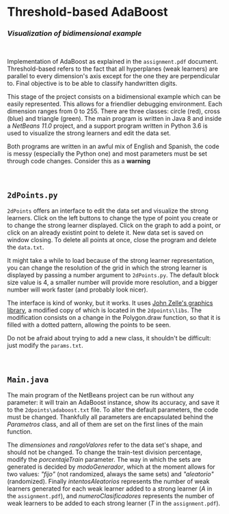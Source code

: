 # Threshold-based AdaBoost
### *Visualization of bidimensional example*

<br>

Implementation of AdaBoost as explained in the `assignment.pdf` document. Threshold-based refers to the fact that all hyperplanes (weak learners) are parallel to every dimension's axis except for the one they are perpendicular to. Final objective is to be able to classify handwritten digits.

This stage of the project consists on a bidimensional example which can be easily represented. This allows for a friendlier debugging environment. Each dimension ranges from 0 to 255. There are three classes: circle (red), cross (blue) and triangle (green). The main program is written in Java 8 and inside a _NetBeans 11.0_ project, and a support program written in Python 3.6 is used to visualize the strong learners and edit the data set.

Both programs are written in an awful mix of English and Spanish, the code is messy (especially the Python one) and most parameters must be set through code changes. Consider this as a **warning**

<br>

## `2dPoints.py` 

`2dPoints` offers an interface to edit the data set and visualize the strong learners. Click on the left buttons to change the type of point you create or to change the strong learner displayed. Click on the graph to add a point, or click on an already existint point to delete it. New data set is saved on window closing. To delete all points at once, close the program and delete the `data.txt`.


It might take a while to load because of the strong learner representation, you can change the resolution of the grid in which the strong learner is displayed by passing a number argument to `2dPoints.py`. The default block size value is 4, a smaller number will provide more resolution, and a bigger number will work faster (and probably look nicer).

The interface is kind of wonky, but it works. It uses [John Zelle's graphics library](https://mcsp.wartburg.edu/zelle/python/graphics/graphics.pdf), a modified copy of which is located in the `2dpoints\libs`. The modification consists on a change in the Polygon.draw function, so that it is filled with a dotted pattern, allowing the points to be seen.

Do not be afraid about trying to add a new class, it shouldn't be difficult: just modify the `params.txt`.

<br>

## `Main.java`

The main program of the NetBeans project can be run without any parameter: it will train an AdaBoost instance, show its accuracy, and save it to the `2dpoints\adaboost.txt` file. To alter the default parameters, the code must be changed. Thankfully all parameters are encapsulated behind the *Parametros* class, and all of them are set on the first lines of the main function.

The *dimensiones* and *rangoValores* refer to the data set's shape, and should not be changed. To change the train-test division percentage, modify the *porcentajeTrain* parameter. The way in which the sets are generated is decided by *modoGenerador*, which at the moment allows for two values: *"fijo"* (not randomized, always the same sets) and *"aleatorio"* (randomized). Finally *intentosAleatorios* represents the number of weak learners generated for each weak learner added to a strong learner (*A* in the `assignment.pdf`), and *numeroClasificadores* represents the number of weak learners to be added to each strong learner (*T* in the `assignment.pdf`).
